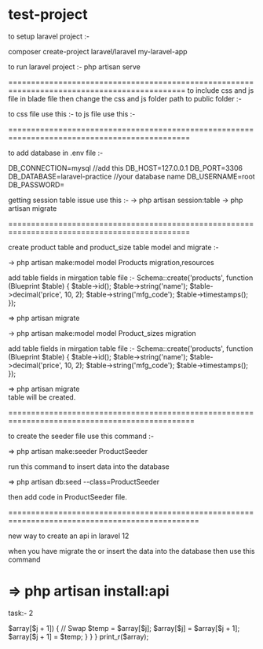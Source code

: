 # test-project

to setup laravel project :-

composer create-project laravel/laravel my-laravel-app

to run laravel project :- php artisan serve

=============================================================================================
to include css and js file in blade file then change the css and js folder path 
to public folder :-

to css file use this :- <link rel="stylesheet" href="{{ asset('css/styles.css') }}">
to js file use this :- <script src="{{ asset('js/script.js') }}"></script>

==============================================================================================

to add database in .env file :-

DB_CONNECTION=mysql //add this
DB_HOST=127.0.0.1
DB_PORT=3306
DB_DATABASE=laravel-practice   //your database name
DB_USERNAME=root
DB_PASSWORD=

getting session table issue use this :-
-> php artisan session:table
-> php artisan migrate

==============================================================================================

create product table and product_size table model and migrate :-

-> php artisan make:model
	model Products
	migration,resources	
	
	
add table fields in mirgation table file :-
        Schema::create('products', function (Blueprint $table) {
            $table->id();
            $table->string('name');
            $table->decimal('price', 10, 2);
            $table->string('mfg_code');
            $table->timestamps();
        });	
	
=> 	php artisan migrate

-> php artisan make:model 
	model Product_sizes
	migration
	
add table fields in mirgation table file :-
        Schema::create('products', function (Blueprint $table) {
            $table->id();
            $table->string('name');
            $table->decimal('price', 10, 2);
            $table->string('mfg_code');
            $table->timestamps();
        });	
		
		
=> php artisan migrate  
table will be created.

===============================================================================================

to create the seeder file use this command :-

=> php artisan make:seeder ProductSeeder 

run this command to insert data into the database

=> php artisan db:seed --class=ProductSeeder

then add code in ProductSeeder file.


================================================================================================

new way to create an api in laravel 12

when you have migrate the or insert the data into the database then use this command

=> php artisan install:api
================================================================================================
task:- 2

<?php

$inputArray = [1, 2, 2, 3, 4, 4, 5, 1, 6];

// Empty array to store unique values
$uniqueArray = [];

foreach ($inputArray as $item) {
    if (!in_array($item, $uniqueArray)) {
        $uniqueArray[] = $item;
    }
}

print_r($uniqueArray);


or


$inputArray = [1, 2, 2, 3, 4, 4, 5, 1, 6];
$uniqueArray = array_keys(array_flip($inputArray));

print_r($uniqueArray);

====================================================
loop se sort

$inputArray = [1, 2, 2, 3, 4, 4, 5, 1, 6];
$uniqueArray = array_keys(array_flip($inputArray));
print_r($uniqueArray);


<?php

$array = [5, 3, 8, 1, 2];
$n = count($array);

// Bubble Sort
for ($i = 0; $i < $n - 1; $i++) {
    for ($j = 0; $j < $n - $i - 1; $j++) {
        if ($array[$j] > $array[$j + 1]) {
            // Swap
            $temp = $array[$j];
            $array[$j] = $array[$j + 1];
            $array[$j + 1] = $temp;
        }
    }
}

print_r($array);



